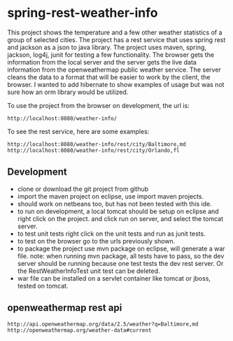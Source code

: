 spring-rest-weather-info
========================

This project shows the temperature and a few other weather statistics of a group of selected cities.
The project has a rest service that uses spring rest and jackson as a json to java library.
The project uses maven, spring, jackson, log4j, junit for testing a few functionality.
The browser gets the information from the local server and the server gets the live data information 
from the openweathermap public weather service. The server cleans the data to a format that will
be easier to work by the client, the browser. I wanted to add hibernate to show examples of usage 
but was not sure how an orm library would be utilized.

To use the project from the browser on development, the url is:

	http://localhost:8080/weather-info/

To see the rest service, here are some examples:

	http://localhost:8080/weather-info/rest/city/Baltimore,md
	http://localhost:8080/weather-info/rest/city/Orlando,fl

Development
-----------

- clone or download the git project from github
- import the maven project on eclipse, use import maven projects.
- should work on netbeans too, but has not been tested with this ide.
- to run on development, a local tomcat should be setup on eclipse and right click on the project.
and click run on server, and select the tomcat server.
- to test unit tests right click on the unit tests and run as junit tests.
- to test on the browser go to the urls previously shown.
- to package the project use mvn package on eclipse, will generate a war file. 
note: when running mvn package, all tests have to pass, so the dev server should be running
because one test tests the dev rest server. Or the RestWeatherInfoTest unit test can be deleted.
- war file can be installed on a servlet container like tomcat or jboss, tested on tomcat.

openweathermap rest api
-----------------------

	http://api.openweathermap.org/data/2.5/weather?q=Baltimore,md
	http://openweathermap.org/weather-data#current
